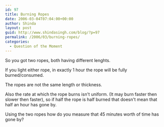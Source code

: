 ```yaml
---
id: 97
title: Burning Ropes
date: 2006-03-04T07:04:00+00:00
author: Shinda
layout: post
guid: http://www.shindasingh.com/blog/?p=97
permalink: /2006/03/burning-ropes/
categories:
  - Question of the Moment
---
```

So you got two ropes, both having different lenghts.
  
If you light either rope, in exactly 1 hour the rope will be fully burned/consumed.
  
The ropes are not the same length or thickness.
  
Also the rate at which the rope burns isn't uniform. (It may burn faster then slower then faster), so if half the rope is half burned that doesn't mean that half an hour has gone by.

Using the two ropes how do you measure that 45 minutes worth of time has gone by?